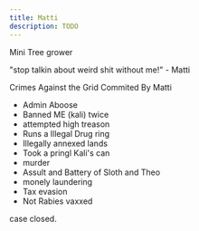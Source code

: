 ```yaml
---
title: Matti
description: TODO
---
```


Mini Tree grower

"stop talkin about weird shit without me!" - Matti

Crimes Against the Grid Commited By Matti
* Admin Aboose
* Banned ME (kali) twice
* attempted high treason
* Runs a Illegal Drug ring
* Illegally annexed lands
* Took a pringl Kali's can
* murder
* Assult and Battery of Sloth and Theo
* monely laundering
* Tax evasion
* Not Rabies vaxxed

case closed.